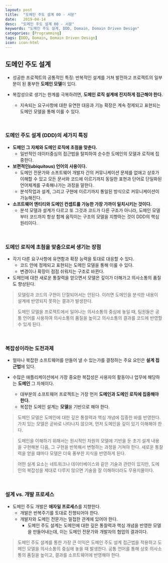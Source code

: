 ```yaml
---
layout: post
title:  "도메인 주도 설계 00 - 서문"
date:   2019-04-14
desc:  "도메인 주도 설계 00 - 서문"
keywords: "도메인 주도 설계, DDD, Domain, Domain Driven Design"
categories: [Programming]
tags: [DDD, Domain, Domain Driven Design]
icon: icon-html
---
```


## 도메인 주도 설계

* 성공한 프로젝트의 공통적인 특징: 반복적인 설계를 거쳐 발전하고 프로젝트의 일부분이 된 풍부한 **도메인 모델**이 있다.

* 복잡성으로 생기는 한계를 극복하려면, **도메인 로직 설계에 진지하게 접근해야 한다.**
  * 지속되는 요구사항에 대한 유연한 대응과 기능 확장은 계속 정제되고 표현되는 도메인 모델을 통해 이룰 수 있다.

<br>

### 도메인 주도 설계 (DDD)의 세가지 특징

* **도메인 그 자체와 도메인 로직에 초점을 맞춘다.**
  * 일반적인 데이터중심의 접근법을 탈피하여 순수한 도메인의 모델과 로직에 집중한다.
* **보편적인(ubiquitous) 언어의 사용이다.**
  * 도메인 전문가와 소프트웨어 개발자 간의 커뮤니케이션 문제를 없애고 상호가 이해할 수 있고 모든 문서와 코드에 이르기까지 동일한 표현과 단어로 단일화된 언어체계를 구축해나가는 과정을 말한다.
  * 분석작업과 설계, 그리고 구현에 이르기까지 통일된 방식으로 커뮤니케이션이 가능해진다.
* **소프트웨어 엔티티와 도메인 컨셉트를 가능한 가장 가까이 일치시키는 것이다.**
  * 분석 모델과 설계가 다르고 또 그것과 코드가 다른 구조가 아니라, 도메인 모델부터 코드까지 항상 함께 움직이는 구조의 모델을 지향하는 것이 DDD의 핵심 원리이다.

<br>

### 도메인 로직에 초첨을 맞춤으로써 생기는 장점

* 각기 다른 요구사항에 유연함과 확장 능력을 토대로 대응할 수 있다.
  * 코드 안에 정제되고 표현되는 도메인 모델을 통해 이룰 수 있다.
  * 변경이나 확장이 점점 쉬워지는 구조로 바뀐다.
* 도메인에 대한 새로운 통찰력을 얻으면서 모델은 깊이가 더해가고 의사소통의 품질도 향상된다.

> 모델링과 코드의 구현이 단절되어서는 안된다. 이러면 도메인을 분석한 내용이 설계에 반영되지 못하는 결과가 발생한다.

> 도메인 모델을 프로젝트에서 일어나는 의사소통의 중심에 놓일 때, 팀원들은 공통 언어를 사용하여 의사소통의 품질을 높이고 의사소통의 결과를 코드에 반영할 수 있게 된다.

<br>

### 복잡성이라는 도전과제

* 얼마나 복잡한 소프트웨어를 만들어 낼 수 있는가를 결정하는 주요 요인은 **설계 접근법**에 있다.  

* 수많은 애플리케이션에서 가장 중요한 복잡성은 사용자의 활동이나 업무에 해당하는 **도메인** 그 자체이다.
  * 대부분의 소프트웨어 프로젝트는 가장 먼저 **도메인과 도메인 로직에 집중해야 한다.**
  * 복잡한 도메인 설계는 **모델**을 기반으로 해야 한다.

> 도메인 모델은 도메인에 대한 깊은 통찰력과 핵심 개념에 집중한 바를 반영한다. 가치 있는 모델은 곧바로 나타나지 않으며, 먼저 도메인을 깊이 있기 이해해야 한다.

> 도메인을 이해하기 위해서는 원시적인 차원의 모델에 기반을 둔 초기 설계 내용을 구현해본 다음, 그 구현을 반복해서 변형하는 과정을 거쳐야 한다. 새로운 통찰력을 얻을 떄마다 모델은 더욱 풍부한 지식을 반영하게 된다.

> 어떤 설계 요소는 네트워크나 데이터베이스와 같은 기술과 관련이 있지만, 도메인의 복잡성을 제대로 다루지 않으면 기술을 잘 이해하더라도 무용지물이다.

<br>

### 설계 vs. 개발 프로세스

* 도메인 주도 개발은 **애자일 프로세스**를 지향한다.
  * 개발은 반복주기를 토대로 진행되어야 한다.
  * 개발자와 도메인 전문가는 밀접한 관계에 있어야 한다.
    * 도메인 주도 설계는 도메인에 대한 깊은 통찰력과 핵심 개념을 반영한 모델을 만들어내는데, 이는 도메인 전문가와 개발자의 협업의 결과이다.

> 도메인 주도 설계를 통한 가장 큰 이익은 도메인 주도 설계 접근법을 적용하고 도메인 모델을 의사소통의 중심에 놓을 때 발생한다. 공통 언어를 통해 상호 의사소통의 품질을 높이고, 결과를 소프트웨어에 반영해야 한다.